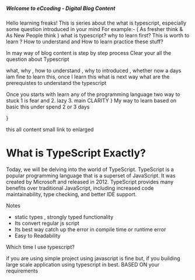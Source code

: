 ##### Welcome to eCcoding - Digital Blog Content

Hello learning freaks!  This is series about the what is typescript, especially  some question introduced in your mind 
For example:- ( As fresher think & As New People think )
what is typescript?
why to learn first?
This is worth to learn ?
How to understand and How to learn practice these stuff?

In may way of blog content is step by step process 
Clear your all the question about Typescript

what, why , how to understand , why to introduced , whether now a days iam fine to learn this, once I learn this what is next way what are the prerequistes to understand the typescript

Once you starts with learn any of the programming language
two way to stuck   1 is fear and 2. lazy 3. main CLARITY    }
 My way to learn 
 based on basic this under spend 2 or 3 days 
 
 }
 
 this all content small link to enlarged

# What is TypeScript Exactly?

Today, we will be delving into the world of TypeScript. TypeScript is a popular programming language that is a superset of JavaScript. It was created by Microsoft and released in 2012. TypeScript provides many benefits over traditional JavaScript, including increased code maintainability, type checking, and better IDE support.

Notes
- static types , strongly typed functionality
- Its convert regular js script
- Its best way catch up the error in compile time or runtime error
- Easy to Readability

          

Which  time I use typescript?

if you are using simple project using javascript is fine  but, 
if you building large scale application using typescript in best.
BASED ON your requirements


